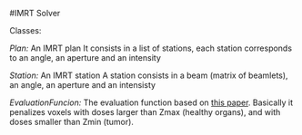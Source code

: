 #IMRT Solver

Classes:

*Plan:*
 An IMRT plan
 It consists in a list of stations, each station corresponds to an angle, an aperture and an intensity
 
*Station:*
 An IMRT station
 A station consists in a beam (matrix of beamlets), an angle, an aperture
 and an intensisty
 
*EvaluationFuncion:*
 The evaluation function based on [this paper](https://drive.google.com/file/d/1YfMNk4GhBK97gSQ0nvpJAnyM6A3EPv61/view).
 Basically it penalizes voxels with doses larger than Zmax (healthy organs), and with doses smaller than Zmin (tumor).
 
